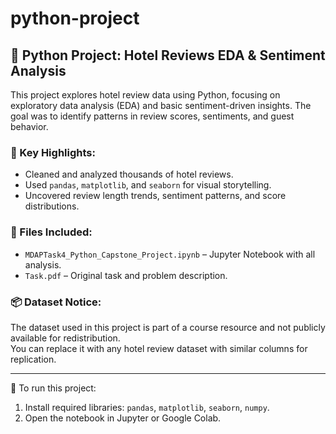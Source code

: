 # python-project
## 🐍 Python Project: Hotel Reviews EDA & Sentiment Analysis

This project explores hotel review data using Python, focusing on exploratory data analysis (EDA) and basic sentiment-driven insights. The goal was to identify patterns in review scores, sentiments, and guest behavior.

### 🔹 Key Highlights:
- Cleaned and analyzed thousands of hotel reviews.
- Used `pandas`, `matplotlib`, and `seaborn` for visual storytelling.
- Uncovered review length trends, sentiment patterns, and score distributions.

### 📁 Files Included:
- `MDAPTask4_Python_Capstone_Project.ipynb` – Jupyter Notebook with all analysis.
- `Task.pdf` – Original task and problem description.

### 📦 Dataset Notice:
The dataset used in this project is part of a course resource and not publicly available for redistribution.  
You can replace it with any hotel review dataset with similar columns for replication.

---

📌 To run this project:
1. Install required libraries: `pandas`, `matplotlib`, `seaborn`, `numpy`.
2. Open the notebook in Jupyter or Google Colab.
